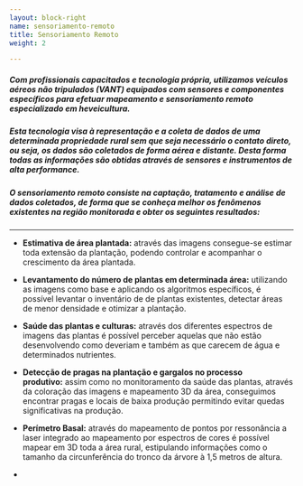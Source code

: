 ```yaml
---
layout: block-right
name: sensoriamento-remoto
title: Sensoriamento Remoto
weight: 2

---
```

##### Com profissionais capacitados e tecnologia própria, utilizamos veículos aéreos não tripulados (VANT) equipados com sensores e componentes específicos para efetuar mapeamento e sensoriamento remoto especializado em heveicultura.

##### Esta tecnologia visa à representação e a coleta de dados de uma determinada propriedade rural sem que seja necessário o contato direto, ou seja, os dados são coletados de forma aérea e distante. Desta forma todas as informações são obtidas através de sensores e instrumentos de alta performance.

##### O sensoriamento remoto consiste na captação, tratamento e análise de dados coletados, de forma que se conheça melhor os fenômenos existentes na região monitorada e obter os seguintes resultados:

***

* **Estimativa de área plantada:** através das imagens consegue-se estimar toda extensão da plantação, podendo controlar e acompanhar o crescimento da área plantada.


* **Levantamento do número de plantas em determinada área:** utilizando as imagens como base e aplicando os algoritmos específicos, é possível levantar o inventário de de plantas existentes, detectar áreas de menor densidade e otimizar a plantação.


* **Saúde das plantas e culturas:** através dos diferentes espectros de imagens das plantas é possível perceber aquelas que não estão desenvolvendo como deveriam e também as que carecem de água e determinados nutrientes.


* **Detecção de pragas na plantação e gargalos no processo produtivo:** assim como no monitoramento da saúde das plantas, através da coloração das imagens e mapeamento 3D da área, conseguimos encontrar pragas e locais de baixa produção permitindo evitar quedas significativas na produção.
* **Perímetro Basal:** através do mapeamento de pontos por ressonância a laser integrado ao mapeamento por espectros de cores é possível mapear em 3D toda a área rural, estipulando informações como o tamanho da circunferência do tronco da árvore à 1,5 metros de altura.
* 